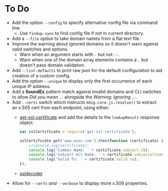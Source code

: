 # To Do

* Add the option `--config` to specify alternative config file via command line.
  * Use `findup-sync` to find config file if not in current directory.
* Add a `--file` option to take domain names from a flat text file.
* Improve the warning about ignored domains so it doesn't warn against valid switches and options.
  * Warn when an argument starts with `-` but not `--`.
  * Warn when one of the domain array elements contains a `.` but doesn't pass domain validation.
* Add `--list-defaults` to print raw json for the default configuration to aid creation of a custom config.
* Add the option `--unique` to display only the first occurrence of each unique IP address.
* Add a **SoundEx** pattern match against invalid domains and CLI switches to allow *Did you mean ...* alongside the *Warning: Ignoring ...*.
* Add `--certs` switch which instructs `ddig-core.js.resolve()` to extract an x.505 cert from each endpoint, using either:
  * [get-ssl-certificate](https://www.npmjs.com/package/get-ssl-certificate) and add the details to the `lookupResult` response object.

    ```javascript
    var sslCertificate = require('get-ssl-certificate');

    sslCertificate.get('www.asos.com').then(function (certificate) {
        //console.log(certificate);
        console.log('Common Name: ' + certificate.subject.CN);
        console.log('Subject Alt Name: ' + certificate.subjectaltname);
        console.log('Valid To: ' + certificate.valid_to);
    });
    ```

  * [ssldecoder](https://www.npmjs.com/package/ssldecoder)
* Allow for `--certs` *and* `--verbose` to display more x.509 properties.
